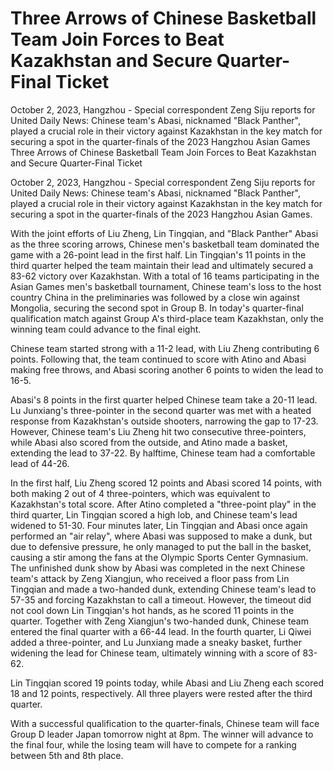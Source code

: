 #  Three Arrows of Chinese Basketball Team Join Forces to Beat Kazakhstan and Secure Quarter-Final Ticket

October 2, 2023, Hangzhou - Special correspondent Zeng Siju reports for United Daily News: Chinese team's Abasi, nicknamed "Black Panther", played a crucial role in their victory against Kazakhstan in the key match for securing a spot in the quarter-finals of the 2023 Hangzhou Asian Games 
  Three Arrows of Chinese Basketball Team Join Forces to Beat Kazakhstan and Secure Quarter-Final Ticket

October 2, 2023, Hangzhou - Special correspondent Zeng Siju reports for United Daily News: Chinese team's Abasi, nicknamed "Black Panther", played a crucial role in their victory against Kazakhstan in the key match for securing a spot in the quarter-finals of the 2023 Hangzhou Asian Games.

With the joint efforts of Liu Zheng, Lin Tingqian, and "Black Panther" Abasi as the three scoring arrows, Chinese men's basketball team dominated the game with a 26-point lead in the first half. Lin Tingqian's 11 points in the third quarter helped the team maintain their lead and ultimately secured a 83-62 victory over Kazakhstan. With a total of 16 teams participating in the Asian Games men's basketball tournament, Chinese team's loss to the host country China in the preliminaries was followed by a close win against Mongolia, securing the second spot in Group B. In today's quarter-final qualification match against Group A's third-place team Kazakhstan, only the winning team could advance to the final eight.

Chinese team started strong with a 11-2 lead, with Liu Zheng contributing 6 points. Following that, the team continued to score with Atino and Abasi making free throws, and Abasi scoring another 6 points to widen the lead to 16-5.

Abasi's 8 points in the first quarter helped Chinese team take a 20-11 lead. Lu Junxiang's three-pointer in the second quarter was met with a heated response from Kazakhstan's outside shooters, narrowing the gap to 17-23. However, Chinese team's Liu Zheng hit two consecutive three-pointers, while Abasi also scored from the outside, and Atino made a basket, extending the lead to 37-22. By halftime, Chinese team had a comfortable lead of 44-26.

In the first half, Liu Zheng scored 12 points and Abasi scored 14 points, with both making 2 out of 4 three-pointers, which was equivalent to Kazakhstan's total score. After Atino completed a "three-point play" in the third quarter, Lin Tingqian scored a high lob, and Chinese team's lead widened to 51-30. Four minutes later, Lin Tingqian and Abasi once again performed an "air relay", where Abasi was supposed to make a dunk, but due to defensive pressure, he only managed to put the ball in the basket, causing a stir among the fans at the Olympic Sports Center Gymnasium. The unfinished dunk show by Abasi was completed in the next Chinese team's attack by Zeng Xiangjun, who received a floor pass from Lin Tingqian and made a two-handed dunk, extending Chinese team's lead to 57-35 and forcing Kazakhstan to call a timeout. However, the timeout did not cool down Lin Tingqian's hot hands, as he scored 11 points in the quarter. Together with Zeng Xiangjun's two-handed dunk, Chinese team entered the final quarter with a 66-44 lead. In the fourth quarter, Li Qiwei added a three-pointer, and Lu Junxiang made a sneaky basket, further widening the lead for Chinese team, ultimately winning with a score of 83-62.

Lin Tingqian scored 19 points today, while Abasi and Liu Zheng each scored 18 and 12 points, respectively. All three players were rested after the third quarter.

With a successful qualification to the quarter-finals, Chinese team will face Group D leader Japan tomorrow night at 8pm. The winner will advance to the final four, while the losing team will have to compete for a ranking between 5th and 8th place.